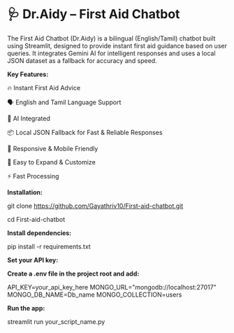 # **🩺 Dr.Aidy – First Aid Chatbot**

The First Aid Chatbot (Dr.Aidy) is a bilingual (English/Tamil) chatbot built using Streamlit, designed to provide instant first aid guidance based on user queries. It integrates Gemini AI for intelligent responses and uses a local JSON dataset as a fallback for accuracy and speed.

**Key Features:**

🔥 Instant First Aid Advice

🗣️ English and Tamil Language Support

🧠 AI Integrated

📦 Local JSON Fallback for Fast & Reliable Responses

📱 Responsive & Mobile Friendly

🧩 Easy to Expand & Customize

⚡ Fast Processing

**Installation:**

git clone https://github.com/Gayathriv10/First-aid-chatbot.git

cd First-aid-chatbot

**Install dependencies:**

pip install -r requirements.txt

**Set your API key:**

**Create a .env file in the project root and add:**

API_KEY=your_api_key_here
MONGO_URL="mongodb://localhost:27017"
MONGO_DB_NAME=Db_name
MONGO_COLLECTION=users

**Run the app:**

streamlit run your_script_name.py
